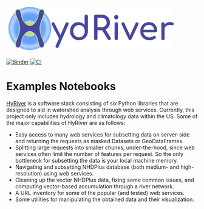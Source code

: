 [![Logo](https://raw.githubusercontent.com/cheginit/HyRiver-examples/main/notebooks/_static/hydriver_logo_text.png)](https://github.com/cheginit/HyRiver)

[![Binder](https://mybinder.org/badge_logo.svg)](https://mybinder.org/v2/gh/cheginit/hydriver-examples/HEAD)
[![CI](https://github.com/cheginit/hydriver-examples/actions/workflows/test.yml/badge.svg)](https://github.com/cheginit/hydriver-examples/actions/workflows/test.yml)

# Examples Notebooks

[HyRiver](https://hydriver.readthedocs.io) is a software stack consisting of six
Python libraries that are designed to aid in watershed analysis through web services.
Currently, this project only includes hydrology and climatology data
within the US. Some of the major capabilities of HyRiver are as follows:

* Easy access to many web services for subsetting data on server-side and returning the requests
  as masked Datasets or GeoDataFrames.
* Splitting large requests into smaller chunks, under-the-hood, since web services often limit
  the number of features per request. So the only bottleneck for subsetting the data
  is your local machine memory.
* Navigating and subsetting NHDPlus database (both medium- and high-resolution) using web services.
* Cleaning up the vector NHDPlus data, fixing some common issues, and computing vector-based
  accumulation through a river network.
* A URL inventory for some of the popular (and tested) web services.
* Some utilities for manipulating the obtained data and their visualization.
